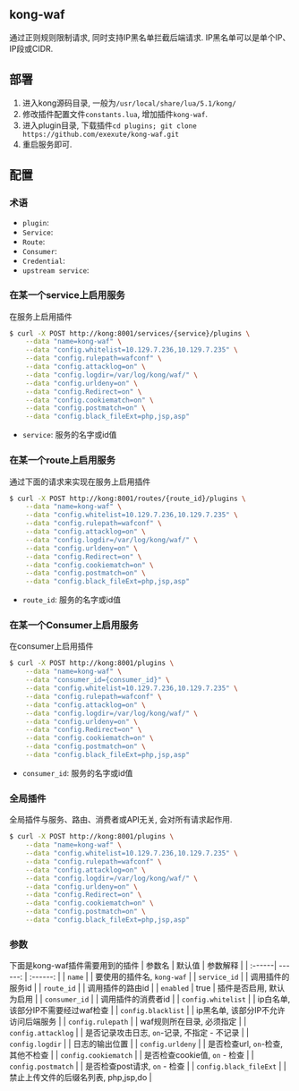 ## kong-waf
通过正则规则限制请求, 同时支持IP黑名单拦截后端请求. IP黑名单可以是单个IP、IP段或CIDR.

## 部署
1. 进入kong源码目录, 一般为`/usr/local/share/lua/5.1/kong/`
2. 修改插件配置文件`constants.lua`, 增加插件`kong-waf`.
3. 进入plugin目录, 下载插件`cd plugins; git clone https://github.com/exexute/kong-waf.git`
4. 重启服务即可.

## 配置

### 术语
- `plugin`:
- `Service`:
- `Route`:
- `Consumer`:
- `Credential`:
- `upstream service`:

### 在某一个service上启用服务
在服务上启用插件
```bash
$ curl -X POST http://kong:8001/services/{service}/plugins \
    --data "name=kong-waf" \
    --data "config.whitelist=10.129.7.236,10.129.7.235" \
    --data "config.rulepath=wafconf" \
    --data "config.attacklog=on" \
    --data "config.logdir=/var/log/kong/waf/" \
    --data "config.urldeny=on" \
    --data "config.Redirect=on" \
    --data "config.cookiematch=on" \
    --data "config.postmatch=on" \
    --data "config.black_fileExt=php,jsp,asp"
```
- `service`: 服务的名字或id值


### 在某一个route上启用服务
通过下面的请求来实现在服务上启用插件
```bash
$ curl -X POST http://kong:8001/routes/{route_id}/plugins \
    --data "name=kong-waf" \
    --data "config.whitelist=10.129.7.236,10.129.7.235" \
    --data "config.rulepath=wafconf" \
    --data "config.attacklog=on" \
    --data "config.logdir=/var/log/kong/waf/" \
    --data "config.urldeny=on" \
    --data "config.Redirect=on" \
    --data "config.cookiematch=on" \
    --data "config.postmatch=on" \
    --data "config.black_fileExt=php,jsp,asp"
```
- `route_id`: 服务的名字或id值


### 在某一个Consumer上启用服务
在consumer上启用插件
```bash
$ curl -X POST http://kong:8001/plugins \
    --data "name=kong-waf" \
    --data "consumer_id={consumer_id}" \
    --data "config.whitelist=10.129.7.236,10.129.7.235" \
    --data "config.rulepath=wafconf" \
    --data "config.attacklog=on" \
    --data "config.logdir=/var/log/kong/waf/" \
    --data "config.urldeny=on" \
    --data "config.Redirect=on" \
    --data "config.cookiematch=on" \
    --data "config.postmatch=on" \
    --data "config.black_fileExt=php,jsp,asp"
```
- `consumer_id`: 服务的名字或id值

### 全局插件
全局插件与服务、路由、消费者或API无关, 会对所有请求起作用.
```bash
$ curl -X POST http://kong:8001/plugins \
    --data "name=kong-waf" \
    --data "config.whitelist=10.129.7.236,10.129.7.235" \
    --data "config.rulepath=wafconf" \
    --data "config.attacklog=on" \
    --data "config.logdir=/var/log/kong/waf/" \
    --data "config.urldeny=on" \
    --data "config.Redirect=on" \
    --data "config.cookiematch=on" \
    --data "config.postmatch=on" \
    --data "config.black_fileExt=php,jsp,asp"
```


### 参数
下面是kong-waf插件需要用到的插件
| 参数名 | 默认值 | 参数解释 |
| :------| ------: | :------: |
| `name` |  | 要使用的插件名, `kong-waf` |
| `service_id` |  | 调用插件的服务id |
| `route_id` |  | 调用插件的路由id |
| `enabled` | true | 插件是否启用, 默认为启用 |
| `consumer_id` |  | 调用插件的消费者id |
| `config.whitelist` |  | ip白名单, 该部分IP不需要经过waf检查 |
| `config.blacklist` |  | ip黑名单, 该部分IP不允许访问后端服务 |
| `config.rulepath` |  | waf规则所在目录, 必须指定 |
| `config.attacklog` |  | 是否记录攻击日志, `on`-记录, 不指定 - 不记录 |
| `config.logdir` |  | 日志的输出位置 |
| `config.urldeny` |  | 是否检查url, `on`-检查, 其他不检查 |
| `config.cookiematch` |  | 是否检查cookie值, `on` - 检查 |
| `config.postmatch` |  | 是否检查post请求, `on` - 检查 |
| `config.black_fileExt` |  | 禁止上传文件的后缀名列表, php,jsp,do |


